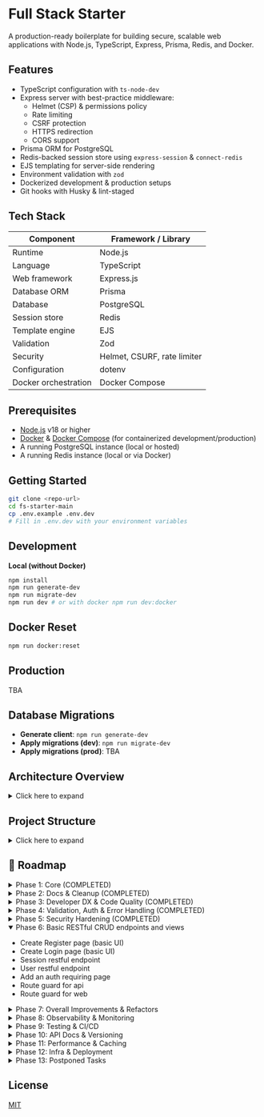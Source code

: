 # Full Stack Starter

A production-ready boilerplate for building secure, scalable web applications with Node.js, TypeScript, Express, Prisma, Redis, and Docker.

## Features

- TypeScript configuration with `ts-node-dev`
- Express server with best-practice middleware:
  - Helmet (CSP) & permissions policy
  - Rate limiting
  - CSRF protection
  - HTTPS redirection
  - CORS support
- Prisma ORM for PostgreSQL
- Redis-backed session store using `express-session` & `connect-redis`
- EJS templating for server-side rendering
- Environment validation with `zod`
- Dockerized development & production setups
- Git hooks with Husky & lint-staged

## Tech Stack

| Component            | Framework / Library         |
| -------------------- | --------------------------- |
| Runtime              | Node.js                     |
| Language             | TypeScript                  |
| Web framework        | Express.js                  |
| Database ORM         | Prisma                      |
| Database             | PostgreSQL                  |
| Session store        | Redis                       |
| Template engine      | EJS                         |
| Validation           | Zod                         |
| Security             | Helmet, CSURF, rate limiter |
| Configuration        | dotenv                      |
| Docker orchestration | Docker Compose              |

## Prerequisites

- [Node.js](https://nodejs.org/) v18 or higher
- [Docker](https://www.docker.com/) & [Docker Compose](https://docs.docker.com/compose/) (for containerized development/production)
- A running PostgreSQL instance (local or hosted)
- A running Redis instance (local or via Docker)

## Getting Started

```bash
git clone <repo-url>
cd fs-starter-main
cp .env.example .env.dev
# Fill in .env.dev with your environment variables
```

## Development

**Local (without Docker)**

```bash
npm install
npm run generate-dev
npm run migrate-dev
npm run dev # or with docker npm run dev:docker

```

## Docker Reset

```bash
npm run docker:reset

```

## Production

TBA

## Database Migrations

- **Generate client**: `npm run generate-dev`
- **Apply migrations (dev)**: `npm run migrate-dev`
- **Apply migrations (prod)**: TBA

## Architecture Overview

<details>
<summary>Click here to expand</summary>

This project follows a **Clean, Layered Architecture** (also known as n-tier or Onion Architecture). This approach cleanly separates concerns into discrete layers, making the codebase more maintainable, testable, and scalable.

```text
Client
  ↓
Express & Middleware
(src/index.ts + src/middlewares)
  ↓
Routing → Controllers
(src/api & src/web)
  ↓
Services
(src/domains/*/services.ts)            ← Business logic
  ↓
Repositories
(src/domains/*/repositories.ts)       ← Data-access abstraction
  ↓
Prisma Client & Redis
(src/infrastructures/*)               ← Concrete adapters
```

---

### 1. Presentation Layer

**Purpose:** Handle HTTP concerns (routing, validation, request/response shaping, and view rendering).

- **Entry Point** (`src/index.ts`)

  - Bootstraps Express, applies global middleware (Helmet, CORS, rate-limit, CSRF, HTTPS redirect), and mounts API & Web routers.

- **API Routes** (`src/api/v1/…`)

  - Versioned JSON endpoints under `/api/v1`.
  - Each resource (e.g. `sessions`, `users`) has:
  - `router.ts` – defines routes.
  - `controllers.ts` – handles request/response, calls services.
  - `schemas.ts` – Zod schemas for validation.

- **Web Routes** (`src/web/…`)

  - EJS-based server-rendered views in `components/` and `pages/`.
  - `router.ts` and `controllers.ts` render pages (e.g. login, register, admin).

---

### 2. Domain Layer

**Purpose:** Encapsulate core business rules and use-case logic, independent of web or database frameworks.

- **Services** (`src/domains/{sessions,users}/services.ts`)

  - Orchestrate use cases (e.g. “register user”, “create session”).

- **Repositories** (`src/domains/{sessions,users}/repositories.ts`)

  - Define abstract data-access methods (e.g. `findByEmail`, `createSession`).

> These modules never import Express, HTTP, or view libraries—only plain TypeScript/JavaScript.

---

### 3. Infrastructure Layer

**Purpose:** Provide concrete implementations for external systems (database, cache, sessions, etc.).

- **Database** (`src/infrastructures/db.ts`)

  - Exports a singleton Prisma client connected to PostgreSQL.

- **Cache / Session Store** (`src/infrastructures/redis-client.ts`)

  - Exports a Redis client for `express-session`.

- **Security & Ops**

  - Centralized CORS policies (`cors.ts`), Content Security Policy headers (`csp.ts`), and graceful shutdown logic (`shutdown.ts`).

> Repositories import these adapters to persist and retrieve data.

---

### 4. Cross-Cutting Concerns

**Purpose:** Shared utilities and middleware used across multiple layers.

- **Errors** (`src/errors/…`)

  - Custom HTTP error classes (`custom-errors.ts`) and Prisma-specific error mappings (`prisma-errors.ts`).

- **Middleware** (`src/middlewares/…`)

  - Error handling (`api-error-handler.ts`), async wrapper (`async-handler.ts`), permission checks, view-locals injection, etc.

- **Utilities** (`src/utils/…`)

  - Common helpers (e.g. error formatting, enums).

- **Configuration** (`src/config/env.ts`)

  - Loads and validates environment variables via Zod, exposing a typed `config` object.

---

## Request Flow (Example)

1. **HTTP & Middleware**

   - Incoming request → global middleware (security, parsing)

2. **Routing**

   - URL & method determine whether to hit an API or Web router.

3. **Controller**

   - Validates input (Zod), calls the appropriate Service, sends JSON or renders an EJS view.

4. **Service**

   - Implements business logic, calls Repository methods.

5. **Repository**

   - Calls Prisma or Redis to persist/retrieve data.

6. **Response**

   - Data bubbles back through Service → Controller → client.

---

## Benefits of This Architecture

1. **Separation of Concerns**

   - Each layer has a single responsibility, simplifying both comprehension and maintenance.

2. **Testability**

   - Services and repositories can be unit-tested in isolation by mocking out infrastructure adapters.

3. **Scalability**

   - Add new interfaces (e.g. GraphQL) or swap out Prisma for another ORM with minimal impact on core business logic.

4. **Maintainability**

   - Clear folder boundaries guide contributors:

     - **`domains/`** for business logic
     - **`api/`** / **`web/`** for endpoints
     - **`infrastructures/`** for external integrations

</details>

## Project Structure

<details>
<summary>Click here to expand</summary>

## Project Structure

```plaintext
- .dockerignore
- .env.example
- .gitignore
- .husky/
  - commit-msg
  - pre-commit
- .lintstagedrc.json
- .prettierignore
- .prettierrc
- Dockerfile.dev
- Dockerfile.prod
- README.md
- commitlint.config.js
- docker-compose.dev.yaml
- docker-compose.prod.yaml
- eslint.config.mjs
- package.json
- package-lock.json
- tsconfig.json
- prisma/
  - schema.prisma
  - migrations/
    - ...
- src/
  - index.ts
  - api/
    - v1/
      - router.ts
      - sessions/
        - controllers.ts
        - router.ts
        - schemas.ts
      - users/
        - controllers.ts
        - router.ts
        - schemas.ts
  - config/
    - env.ts
  - domains/
    - sessions/
      - repositories.ts
      - services.ts
    - users/
      - repositories.ts
      - services.ts
  - errors/
    - custom-errors.ts
    - prisma-errors.ts
  - infrastructures/
    - cors.ts
    - csp.ts
    - db.ts
    - redis-client.ts
    - shutdown.ts
  - middlewares/
    - api-error-handler.ts
    - async-handler.ts
    - https-redirect.ts
    - permission-policy.ts
    - rate-limiter.ts
    - session.ts
    - validation.ts
    - view-locals.ts
  - utils/
    - api-error-responder.ts
    - enums.ts
  - web/
    - components/
      - footer.ejs
      - header.ejs
    - pages/
      - 404.ejs
      - 500.ejs
      - admin.ejs
      - csrf-error.ejs
      - home.ejs
      - layout.ejs
      - login.ejs
      - register.ejs
    - public/
      - css/
        - login.css
        - register.css
        - reset.css
    - router.ts
    - controllers.ts
```

</details>

## 🚀 Roadmap

<details>
<summary>Phase 1: Core (COMPLETED)</summary>

- **Public GitHub repo**  
  – Comprehensive `README.md` with run/build instructions, `.env.example`, visible TODO/Roadmap.
- **TypeScript + Node.js + Express**  
  – ES‑module setup, `tsconfig.json`, dev/build/npm scripts (`dev`, `build`, `start`, `dev:docker`).
- **Clean, Layered Architecture**  
  – `/src/routes → controllers → services → repositories → Prisma client`  
  – Shared **utils** (`asyncHandler`, custom errors), centralized **config** loader.
- **Prisma ORM**  
  – Type‑safe models, migrations, singleton client.
- **Hybrid Web + API**  
  – EJS‑templated pages, plus `/api` JSON endpoints.
- **Modular Routing**  
  – Distinct `web` vs `api` routers; plug‑and‑play controllers.
- **Security Foundations**  
  – Helmet for headers (custom CSP on `/`), global error handler, production‑only rate limiter.
- **DevOps‑Ready**  
  – Docker‑first: dev/prod `Dockerfile`s + Compose files (`docker-compose.dev.yaml`, `docker-compose.prod.yaml`), `dev:docker` script.
- **Environment Safety**  
  – dotenv (`.env.dev`, `.env.prod`, `.env.example`).
- **Linting & Formatting**  
  – ESLint + Prettier, Husky pre‑commit hook, commitlint (format & lint).
- **Static Assets & Lifecycle**  
  – `express.static` support, well‑defined npm lifecycle scripts.
- Centralize HTTP error classes → map in global handler
- **HTTP Error hierarchy**: implement `BadRequestError`, `NotFoundError`, etc. subclasses
</details>

<details>
<summary>Phase 2: Docs & Cleanup (COMPLETED)</summary>

- Sync **README** → code (all existing routes, remove “projects”/“blog” stubs)
- Orphaned views: implement or delete `projects.ejs`/`blog.ejs`
- Add ASCII/folder diagram of `/src/{routes,controllers,services,repositories,utils,config,views}`
- **Factor EJS layout partials**: extract shared header/footer into partials
- **Ensure middleware ordering**: register `helmet()`, `cors()`, etc. before body‑parsers and routes
</details>

<details>
<summary>Phase 3: Developer DX & Code Quality (COMPLETED)</summary>

- **Path Aliases** (`@controllers/*`, `@services/*`, etc.) → refactor deep imports
- ESLint/Prettier lockdown on `.ts`, `.ejs`, `.json` via Husky
- **Install & configure lint‑staged** for faster, scoped pre‑commit checks
</details>

<details>
<summary>Phase 4: Validation, Auth & Error Handling (COMPLETED)</summary>

- Request schemas (Zod or Joi) for auth, user, future CRUD
- **Config validation at startup**: use Zod/Joi to validate `process.env` on boot
- **Type‑safe config exports**: wrap validated env in a typed config object
- **Prisma type reuse**: leverage generated `Prisma.*` types instead of custom interfaces
- **Prisma connection handling**: ensure singleton client disconnects gracefully on shutdown
  </details>

<details>
<summary>Phase 5: Security Hardening (COMPLETED)</summary>

- CSRF (`csurf`) on all web forms; inject tokens in EJS
  - **DRY shared view data**: add middleware to inject common `res.locals` (user session,user info, CSRF tokens) into all renders
- CORS lock‑down to known origins
- HTTPS‑only enforcement in production
- Secure cookies/sessions (`secure`, `httpOnly`, `sameSite`)
- Different helmets for API and WEB
</details>

<details open>
<summary>Phase 6: Basic RESTful CRUD endpoints and views</summary>

- Create Register page (basic UI)
- Create Login page (basic UI)
- Session restful endpoint
- User restful endpoint
- Add an auth requiring page
- Route guard for api
- Route guard for web

</details>

<details>
<summary>Phase 7: Overall Improvements & Refactors</summary>

- Add prisma errors into error handling middleware
- Change file organization
- Update README.md
- Refactor error structure from string[] to Record<string, string>
- Improve validation messages from prisma orm
- Make sure all the middlewares in index.ts and router files are working as intended
- Domain Layer Purity ? There is leak
- Infrastructure vs Middleware. Some files are misplaced. Maybe logic is not understood properly
- Null‐checks: In your session service, you do user?.id when signing your JWT; if getUserByEmail returns null, you’ll sign { userId: undefined }. Either ensure the user exists (throw an error) before hashing or keep your types consistent.
- Sanitize Data to Prevent Injection Attacks

</details>

<details>
<summary>Phase 8: Observability & Monitoring</summary>

- **Basic logging** (Morgan in dev) & `/healthz` health‑check
- Structured logging (Pino for JSON output, log levels)
- `/metrics` endpoint for Prometheus
- **Correlation IDs**: inject unique request IDs for log tracing
- Sentry integration + alerting
- If redisClient ever goes down, your app will throw on every request. You can add a small retry/backoff or a health-check endpoint to monitor Redis availability.
</details>

<details>
<summary>Phase 9: Testing & CI/CD</summary>

- **Unit tests** (Jest) for services & repositories (mocking Prisma)
- **Integration tests** (Supertest) on web & API routes
- Code‑coverage threshold enforcement
- **Split App vs. Server**: extract `app.ts` (Express app) and `server.ts` (boot) for testability
- **GitHub Actions**: on PR → lint/build/test/coverage; on merge → build & push Docker images
- Semantic Release (CHANGELOG, version bump, GitHub Release)
- Remember to add test script for graceful DB shutdown in index.ts
</details>

<details>
<summary>Phase 10: API Docs & Versioning</summary>

- OpenAPI/Swagger spec (`/docs/openapi.yaml`) + Swagger UI at `/docs`
- Postman collection in repo
- **API versioning strategy**: mount routes under `/api/v1`, update docs accordingly
</details>

<details>
<summary>Phase 11: Performance & Caching</summary>

- Static‑asset CDN + cache headers
- Template caching (in‑memory or Redis)
- DB query optimization & indexing
- Response compression middleware
</details>

<details>
<summary>Phase 12: Infra & Deployment</summary>

- Multi‑stage Docker builds for minimal images
- **NGINX**: reverse‑proxy configuration & SSL termination
- **pgAdmin**: containerized database management
- **Container & DB health checks**: ensure app and database readiness & liveness
- **Database backups**: scheduled dumps & point‑in‑time recovery
- Kubernetes + Helm charts (Deployment, Service, Ingress)
- Terraform (DB, cache, LB)
- Blue/Green or canary deploy strategy
</details>

<details>
<summary>Phase 13: Postponed Tasks</summary>

- Persistent session with express session
- Document Docker Compose usage
- Add how to run in prod into README.md
- Add how to deploy into README.md
- **Docker Live Reload --watch** Docker doesn't live reload FE. Fix it.
- **Transaction boundaries**: wrap multi‑step operations in `prisma.$transaction(…)`
- different entry points for api and web
</details>

## License

[MIT](https://chatgpt.com/c/LICENSE)
